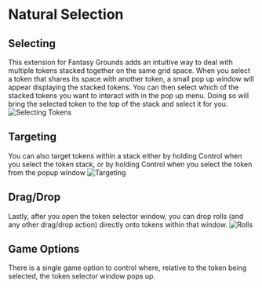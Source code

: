 # Natural Selection

## Selecting

This extension for Fantasy Grounds adds an intuitive way to deal with multiple tokens stacked together on the same grid space. When you select a token that shares its space with another token, a small pop up window will appear displaying the stacked tokens. You can then select which of the stacked tokens you want to interact with in the pop up menu. Doing so will bring the selected token to the top of the stack and select it for you.
![Selecting Tokens](https://user-images.githubusercontent.com/1416356/208997430-907b3b39-b386-431c-88e8-4c82b9208094.gif)

## Targeting

You can also target tokens within a stack either by holding Control when you select the token stack, or by holding Control when you select the token from the popup window
![Targeting](https://user-images.githubusercontent.com/1416356/208998639-4447cff8-61dd-47ee-a449-3fd4441b5b9e.gif)


## Drag/Drop

Lastly, after you open the token selector window, you can drop rolls (and any other drag/drop action) directly onto tokens within that window.
![Rolls](https://user-images.githubusercontent.com/1416356/208998840-e0085e93-c19c-41b3-bffd-d2a661089d02.gif)

## Game Options

There is a single game option to control where, relative to the token being selected, the token selector window pops up.
